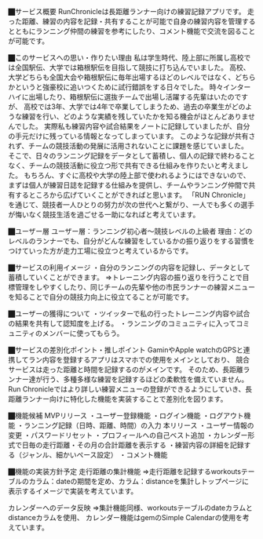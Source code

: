 ⬛︎サービス概要
RunChronicleは長距離ランナー向けの練習記録アプリです。
走った距離、練習の内容を記録・共有することが可能で自身の練習内容を管理するとともにランニング仲間の練習を参考にしたり、コメント機能で交流を図ることが可能です。

⬛︎このサービスへの思い・作りたい理由
私は学生時代、陸上部に所属し高校では全国駅伝、大学では箱根駅伝を目指して競技に打ち込んでいました。 高校、大学どちらも全国大会や箱根駅伝に毎年出場するほどのレベルではなく、どちらかというと強豪校に追いつくために試行錯誤をする日々でした。
時々インターハイに出場したり、箱根駅伝に選抜チームで出場し活躍する先輩はいたのですが、 高校では3年、大学では4年で卒業してしまうため、過去の卒業生がどのような練習を行い、どのような実績を残していたかを知る機会がほとんどありませんでした。
実際私も練習内容や試合結果をノートに記録していましたが、自分の手元だけに残っている情報となってしまっています。
このような記録が共有されず、チームの競技活動の発展に活用されないことに課題を感じていました。
そこで、日々のランニング記録をデータとして蓄積し、個人の記録で終わることなく、チームの競技活動に役立つ形で共有できる仕組みを作りたいと考えました。
もちろん、すぐに高校や大学の陸上部で使われるようにはできないので、まずは個人が練習日誌を記録する仕組みを提供し、チームやランニング仲間で共有するところから広げていくことができればと思います。 「RUN Chronicle」を通じて、競技者一人ひとりの努力が次の世代へと繋がり、一人でも多くの選手が悔いなく競技生活を過ごせる一助になればと考えています。

⬛︎ユーザー層
ユーザー層：ランニング初心者〜競技レベルの上級者
理由：どのレベルのランナーでも、自分がどんな練習をしているかの振り返りをする習慣をつけていった方が走力工場に役立つと考えているからです。

⬛︎サービスの利用イメージ
・自分のランニングの内容を記録し、データとして蓄積していくことができます。
=>トレーニング内容の振り返りを行うことで目標管理をしやすくしたり、同じチームの先輩や他の市民ランナーの練習メニューを知ることで自分の競技力向上に役立てることが可能です。

⬛︎ユーザーの獲得について
・ツイッターで私の行ったトレーニング内容や試合の結果を共有して認知度を上げる。
・ランニングのコミュニティに入ってコミュニティのメンバーに使ってもらう。

⬛︎サービスの差別化ポイント・推しポイント
GaminやApple watchのGPSと連携してラン内容を登録するアプリはスマホでの使用をメインとしており、 競合サービスは走った距離と時間を記録するのがメインです。
そのため、長距離ランナー達が行う、多種多様な練習を記録するほどの柔軟性を備えていません。
Run Chronicleではより詳しい練習メニューの登録ができるようにしていき、長距離ランナー向けに特化した機能を実装することで差別化を図ります。

⬛︎機能候補
MVPリリース ・ユーザー登録機能 ・ログイン機能 ・ログアウト機能 ・ランニング記録（日時、距離、時間）の入力
本リリース ・ユーザー情報の変更 ・パスワードリセット ・プロフィールへの自己ベスト追加 ・カレンダー形式で日毎の走行距離・その月の合計距離を表示する ・練習内容の詳細を記録する（ジャンル、細かいペース設定） ・コメント機能

⬛︎機能の実装方針予定 走行距離の集計機能 =>走行距離を記録するworkoutsテーブルのカラム：dateの期間を定め、カラム：distanceを集計しトップページに表示するイメージで実装を考えています。

カレンダーへのデータ反映 =>集計機能同様、workoutsテーブルのdateカラムとdistanceカラムを使用、 カレンダー機能はgemのSimple Calendarの使用を考えています。
